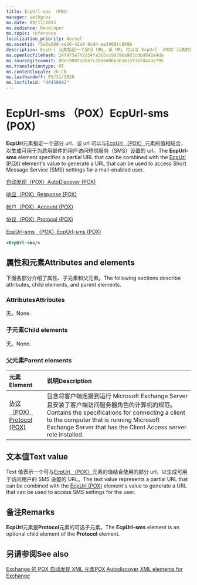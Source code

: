 ```yaml
---
title: EcpUrl-sms （POX）
manager: sethgros
ms.date: 09/17/2015
ms.audience: Developer
ms.topic: reference
localization_priority: Normal
ms.assetid: f5e5e589-ee16-42a8-9cd4-ae3909fc869b
description: EcpUrl 元素指定一个部分 URL，该 URL 可以与 EcpUrl （POX）元素的值相结合，以生成可用于为启用邮件的用户访问短信服务（SMS）设置的 URL。
ms.openlocfilehash: 24f475e7f2d54fa565cc90796a983c0bd842e4da
ms.sourcegitcommit: 88ec988f2bb67c1866d06b361615f3674a24e795
ms.translationtype: MT
ms.contentlocale: zh-CN
ms.lasthandoff: 05/31/2020
ms.locfileid: "44458682"
---
```

# <a name="ecpurl-sms-pox"></a><span data-ttu-id="79a5b-103">EcpUrl-sms （POX）</span><span class="sxs-lookup"><span data-stu-id="79a5b-103">EcpUrl-sms (POX)</span></span>

<span data-ttu-id="79a5b-104">**EcpUrl**元素指定一个部分 url，该 url 可以与[EcpUrl （POX）](ecpurl-pox.md)元素的值相结合，以生成可用于为启用邮件的用户访问短信服务（SMS）设置的 url。</span><span class="sxs-lookup"><span data-stu-id="79a5b-104">The **EcpUrl-sms** element specifies a partial URL that can be combined with the [EcpUrl (POX)](ecpurl-pox.md) element's value to generate a URL that can be used to access Short Message Service (SMS) settings for a mail-enabled user.</span></span> 
  
[<span data-ttu-id="79a5b-105">自动发现（POX）</span><span class="sxs-lookup"><span data-stu-id="79a5b-105">AutoDiscover (POX)</span></span>](autodiscover-pox.md)
  
[<span data-ttu-id="79a5b-106">响应（POX）</span><span class="sxs-lookup"><span data-stu-id="79a5b-106">Response (POX)</span></span>](response-pox.md)
  
[<span data-ttu-id="79a5b-107">帐户（POX）</span><span class="sxs-lookup"><span data-stu-id="79a5b-107">Account (POX)</span></span>](account-pox.md)
  
[<span data-ttu-id="79a5b-108">协议（POX）</span><span class="sxs-lookup"><span data-stu-id="79a5b-108">Protocol (POX)</span></span>](protocol-pox.md)
  
[<span data-ttu-id="79a5b-109">EcpUrl-sms （POX）</span><span class="sxs-lookup"><span data-stu-id="79a5b-109">EcpUrl-sms (POX)</span></span>](ecpurl-sms-pox.md)
  
```XML
<EcpUrl-sms/>
```

## <a name="attributes-and-elements"></a><span data-ttu-id="79a5b-110">属性和元素</span><span class="sxs-lookup"><span data-stu-id="79a5b-110">Attributes and elements</span></span>

<span data-ttu-id="79a5b-111">下面各部分介绍了属性、子元素和父元素。</span><span class="sxs-lookup"><span data-stu-id="79a5b-111">The following sections describe attributes, child elements, and parent elements.</span></span>
  
### <a name="attributes"></a><span data-ttu-id="79a5b-112">Attributes</span><span class="sxs-lookup"><span data-stu-id="79a5b-112">Attributes</span></span>

<span data-ttu-id="79a5b-113">无。</span><span class="sxs-lookup"><span data-stu-id="79a5b-113">None.</span></span>
  
### <a name="child-elements"></a><span data-ttu-id="79a5b-114">子元素</span><span class="sxs-lookup"><span data-stu-id="79a5b-114">Child elements</span></span>

<span data-ttu-id="79a5b-115">无。</span><span class="sxs-lookup"><span data-stu-id="79a5b-115">None.</span></span>
  
### <a name="parent-elements"></a><span data-ttu-id="79a5b-116">父元素</span><span class="sxs-lookup"><span data-stu-id="79a5b-116">Parent elements</span></span>

|<span data-ttu-id="79a5b-117">**元素**</span><span class="sxs-lookup"><span data-stu-id="79a5b-117">**Element**</span></span>|<span data-ttu-id="79a5b-118">**说明**</span><span class="sxs-lookup"><span data-stu-id="79a5b-118">**Description**</span></span>|
|:-----|:-----|
|[<span data-ttu-id="79a5b-119">协议（POX）</span><span class="sxs-lookup"><span data-stu-id="79a5b-119">Protocol (POX)</span></span>](protocol-pox.md) <br/> |<span data-ttu-id="79a5b-120">包含将客户端连接到运行 Microsoft Exchange Server 且安装了客户端访问服务器角色的计算机的规范。</span><span class="sxs-lookup"><span data-stu-id="79a5b-120">Contains the specifications for connecting a client to the computer that is running Microsoft Exchange Server that has the Client Access server role installed.</span></span>  <br/> |
   
## <a name="text-value"></a><span data-ttu-id="79a5b-121">文本值</span><span class="sxs-lookup"><span data-stu-id="79a5b-121">Text value</span></span>

<span data-ttu-id="79a5b-122">Text 值表示一个可与[EcpUrl （POX）](ecpurl-pox.md)元素的值结合使用的部分 url，以生成可用于访问用户的 SMS 设置的 URL。</span><span class="sxs-lookup"><span data-stu-id="79a5b-122">The text value represents a partial URL that can be combined with the [EcpUrl (POX)](ecpurl-pox.md) element's value to generate a URL that can be used to access SMS settings for the user.</span></span> 
  
## <a name="remarks"></a><span data-ttu-id="79a5b-123">备注</span><span class="sxs-lookup"><span data-stu-id="79a5b-123">Remarks</span></span>

<span data-ttu-id="79a5b-124">**EcpUrl**元素是**Protocol**元素的可选子元素。</span><span class="sxs-lookup"><span data-stu-id="79a5b-124">The **EcpUrl-sms** element is an optional child element of the **Protocol** element.</span></span> 
  
## <a name="see-also"></a><span data-ttu-id="79a5b-125">另请参阅</span><span class="sxs-lookup"><span data-stu-id="79a5b-125">See also</span></span>



[<span data-ttu-id="79a5b-126">Exchange 的 POX 自动发现 XML 元素</span><span class="sxs-lookup"><span data-stu-id="79a5b-126">POX Autodiscover XML elements for Exchange</span></span>](pox-autodiscover-xml-elements-for-exchange.md)

